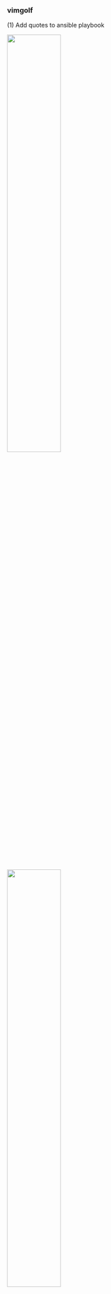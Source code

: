 ### vimgolf

(1) Add quotes to ansible playbook

<img src="https://user-images.githubusercontent.com/93987703/144702735-af431738-7f7e-4f82-96a4-90df28c890ce.png" width=50% height=50%> <img src="https://user-images.githubusercontent.com/93987703/144702740-6994a1a5-6691-419b-88d4-a2d141a67a72.png" width=50% height=50%>
